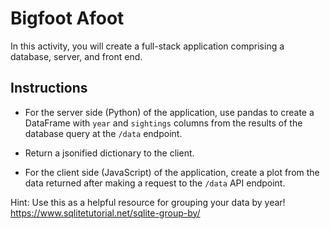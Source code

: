# Bigfoot Afoot

In this activity, you will create a full-stack application comprising a database, server, and front end.

## Instructions

* For the server side (Python) of the application, use pandas to create a DataFrame with `year` and `sightings` columns from the results of the database query at the `/data` endpoint.

* Return a jsonified dictionary to the client.

* For the client side (JavaScript) of the application, create a plot from the data returned after making a request to the `/data` API endpoint.

Hint: Use this as a helpful resource for grouping your data by year!
https://www.sqlitetutorial.net/sqlite-group-by/
